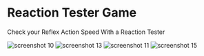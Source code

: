 # Reaction Tester Game

Check your Reflex Action Speed With a Reaction Tester

![screenshot 10](https://user-images.githubusercontent.com/42283586/53358352-11cb0800-3956-11e9-84af-9bc6b911cd49.png)
![screenshot 13](https://user-images.githubusercontent.com/42283586/53358360-17285280-3956-11e9-980d-2b995aefb5da.png)
![screenshot 11](https://user-images.githubusercontent.com/42283586/53358370-20192400-3956-11e9-86a8-384d53fc0384.png)
![screenshot 15](https://user-images.githubusercontent.com/42283586/53358378-27d8c880-3956-11e9-9a6c-18dbb7311621.png)
